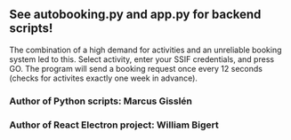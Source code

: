 ## See autobooking.py and app.py for backend scripts!

The combination of a high demand for activities and an unreliable booking system led to this. Select activity, enter your SSIF credentials, and press GO. The program will send a booking request once every 12 seconds (checks for activites exactly one week in advance). 

### Author of Python scripts: Marcus Gisslén

### Author of React Electron project: William Bigert
